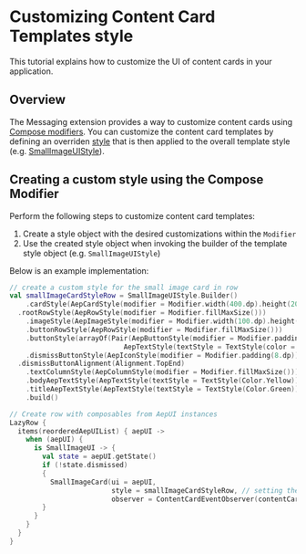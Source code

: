 # Customizing Content Card Templates style

This tutorial explains how to customize the UI of content cards in your application.

## Overview

The Messaging extension provides a way to customize content cards using [Compose modifiers](https://developer.android.com/develop/ui/compose/modifiers?hl=en). You can customize the content card templates by defining an overriden [style](../public-classes/Styles/README.md) that is then applied to the overall template style (e.g. [SmallImageUIStyle](../public-classes/Styles/smallimageuistyle.md)).

## Creating a custom style using the Compose Modifier 

Perform the following steps to customize content card templates:

1. Create a style object with the desired customizations within the `Modifier`
2. Use the created style object when invoking the builder of the template style object (e.g. `SmallImageUIStyle`)

Below is an example implementation:

```kotlin
// create a custom style for the small image card in row
val smallImageCardStyleRow = SmallImageUIStyle.Builder()
	.cardStyle(AepCardStyle(modifier = Modifier.width(400.dp).height(200.dp)))
  .rootRowStyle(AepRowStyle(modifier = Modifier.fillMaxSize()))
	.imageStyle(AepImageStyle(modifier = Modifier.width(100.dp).height(100.dp)))
	.buttonRowStyle(AepRowStyle(modifier = Modifier.fillMaxSize()))
	.buttonStyle(arrayOf(Pair(AepButtonStyle(modifier = Modifier.padding(8.dp)),
                            AepTextStyle(textStyle = TextStyle(color = Color.Green, fontSize = 16.sp)))))
	.dismissButtonStyle(AepIconStyle(modifier = Modifier.padding(8.dp)))
  .dismissButtonAlignment(Alignment.TopEnd)
	.textColumnStyle(AepColumnStyle(modifier = Modifier.fillMaxSize()))
	.bodyAepTextStyle(AepTextStyle(textStyle = TextStyle(Color.Yellow)))
	.titleAepTextStyle(AepTextStyle(textStyle = TextStyle(Color.Green)))
	.build()

// Create row with composables from AepUI instances
LazyRow {
  items(reorderedAepUIList) { aepUI ->                   
    when (aepUI) {
      is SmallImageUI -> {
        val state = aepUI.getState()
        if (!state.dismissed) 
        {
          SmallImageCard(ui = aepUI, 
                         style = smallImageCardStyleRow, // setting the custom style here
                         observer = ContentCardEventObserver(contentCardCallback))
        }
      }
    }
  }
}
```
